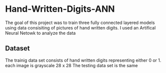 # Hand-Written-Digits-ANN

The goal of this project was to train three fully connected layered models using data consisiting of pictures of hand written digits.
I used an Artifical Neural Netowk to analyze the data

## Dataset

The trainig data set consists of hand written digits representing either 0 or 1. each image is grayscale 28 x 28
The testing data set is the same
